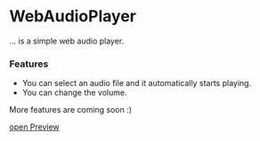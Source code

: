 # WebAudioPlayer
 ... is a simple web audio player.
 
 ### Features
 - You can select an audio file and it automatically starts playing.
 - You can change the volume.

More features are coming soon :)

[open Preview](https://manolol1.github.io/WebAudioPlayer/webaudioplayer.html)
